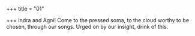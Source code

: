 +++
title = "01"

+++
Indra and Agni! Come to the pressed soma, to the cloud worthy to be  chosen, through our songs.
Urged on by our insight, drink of this.